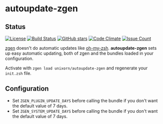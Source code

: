 # autoupdate-zgen

## Status

[![License](https://img.shields.io/github/license/unixorn/autoupdate-zgen.svg)](https://opensource.org/licenses/Apache-2.0)
[![Build Status](https://travis-ci.org/unixorn/autoupdate-zgen.svg?branch=master)](https://travis-ci.org/unixorn/autoupdate-zgen)
[![GitHub stars](https://img.shields.io/github/stars/unixorn/autoupdate-zgen.svg)](https://github.com/unixorn/autoupdate-zgen/stargazers)
[![Code Climate](https://codeclimate.com/github/unixorn/autoupdate-zgen/badges/gpa.svg)](https://codeclimate.com/github/unixorn/autoupdate-zgen)
[![Issue Count](https://codeclimate.com/github/unixorn/autoupdate-zgen/badges/issue_count.svg)](https://codeclimate.com/github/unixorn/autoupdate-zgen)

[zgen](https://github.com/tarjoilija/zgen) doesn't do automatic updates like [oh-my-zsh](https://github.com/robbyrussell/oh-my-zsh). **autoupdate-zgen** sets up easy automatic updating, both of zgen and the bundles loaded in your configuration.

Activate with `zgen load unixorn/autoupdate-zgen` and regenerate your `init.zsh` file.

## Configuration

* Set `ZGEN_PLUGIN_UPDATE_DAYS` before calling the bundle if you don't want the default value of 7 days.
* Set `ZGEN_SYSTEM_UPDATE_DAYS` before calling the bundle if you don't want the default value of 7 days.
